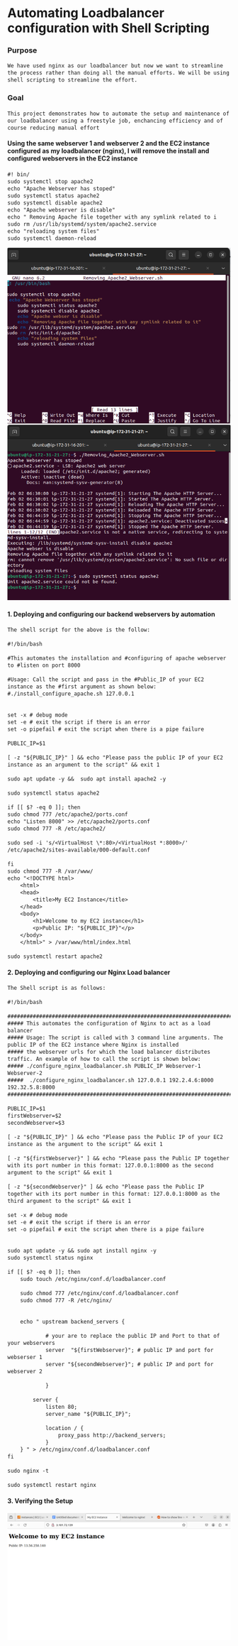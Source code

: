 # Automating Loadbalancer configuration with Shell Scripting
### Purpose
    We have used nginx as our loadbalancer but now we want to streamline the process rather than doing all the manual efforts. We will be using shell scripting to streamline the effort.
### Goal 
    This project demonstrates how to automate the setup and maintenance of our loadbalancer using a freestyle job, enchancing efficiency and of course reducing manual effort

#### Using the same webserver 1 and webserver 2 and the EC2 instance configured as my loadbalancer (nginx), I will remove the install and configured webservers in the EC2 instance
    #! bin/
    sudo systemctl stop apache2
    echo "Apache Webserver has stoped"
    sudo systemctl status apache2
    sudo systemctl disable apache2
    echo "Apache webserver is disable"
    echo " Removing Apache file together with any symlink related to i
    sudo rm /usr/lib/systemd/system/apache2.service
    echo "reloading system files"
    sudo systemctl daemon-reload

![Alt text](shellscript_apacheremoval.png)
![Alt text](Removedapache2.png)

#### 1. Deploying and configuring our backend webservers by automation
    The shell script for the above is the follow:

    #!/bin/bash

    #This automates the installation and #configuring of apache webserver to #listen on port 8000
    
    #Usage: Call the script and pass in the #Public_IP of your EC2 instance as the #first argument as shown below:
    #./install_configure_apache.sh 127.0.0.1


    set -x # debug mode
    set -e # exit the script if there is an error
    set -o pipefail # exit the script when there is a pipe failure

    PUBLIC_IP=$1

    [ -z "${PUBLIC_IP}" ] && echo "Please pass the public IP of your EC2 instance as an argument to the script" && exit 1

    sudo apt update -y &&  sudo apt install apache2 -y

    sudo systemctl status apache2

    if [[ $? -eq 0 ]]; then
    sudo chmod 777 /etc/apache2/ports.conf
    echo "Listen 8000" >> /etc/apache2/ports.conf
    sudo chmod 777 -R /etc/apache2/

    sudo sed -i 's/<VirtualHost \*:80>/<VirtualHost *:8000>/' /etc/apache2/sites-available/000-default.conf

    fi
    sudo chmod 777 -R /var/www/
    echo "<!DOCTYPE html>
        <html>
        <head>
            <title>My EC2 Instance</title>
        </head>
        <body>
            <h1>Welcome to my EC2 instance</h1>
            <p>Public IP: "${PUBLIC_IP}"</p>
        </body>
        </html>" > /var/www/html/index.html

    sudo systemctl restart apache2

   #### 2. Deploying and configuring our Nginx Load balancer
    The Shell script is as follows: 
    
    #!/bin/bash

    ######################################################################################################################
    ##### This automates the configuration of Nginx to act as a load balancer
    ##### Usage: The script is called with 3 command line arguments. The public IP of the EC2 instance where Nginx is installed
    ##### the webserver urls for which the load balancer distributes traffic. An example of how to call the script is shown below:
    ##### ./configure_nginx_loadbalancer.sh PUBLIC_IP Webserver-1 Webserver-2
    #####  ./configure_nginx_loadbalancer.sh 127.0.0.1 192.2.4.6:8000  192.32.5.8:8000
    ############################################################################################################# 

    PUBLIC_IP=$1
    firstWebserver=$2
    secondWebserver=$3

    [ -z "${PUBLIC_IP}" ] && echo "Please pass the Public IP of your EC2 instance as the argument to the script" && exit 1

    [ -z "${firstWebserver}" ] && echo "Please pass the Public IP together with its port number in this format: 127.0.0.1:8000 as the second argument to the script" && exit 1

    [ -z "${secondWebserver}" ] && echo "Please pass the Public IP together with its port number in this format: 127.0.0.1:8000 as the third argument to the script" && exit 1

    set -x # debug mode
    set -e # exit the script if there is an error
    set -o pipefail # exit the script when there is a pipe failure


    sudo apt update -y && sudo apt install nginx -y
    sudo systemctl status nginx

    if [[ $? -eq 0 ]]; then
        sudo touch /etc/nginx/conf.d/loadbalancer.conf

        sudo chmod 777 /etc/nginx/conf.d/loadbalancer.conf
        sudo chmod 777 -R /etc/nginx/

        
        echo " upstream backend_servers {

                # your are to replace the public IP and Port to that of your webservers
                server  "${firstWebserver}"; # public IP and port for webserser 1
                server "${secondWebserver}"; # public IP and port for webserver 2

                }

            server {
                listen 80;
                server_name "${PUBLIC_IP}";

                location / {
                    proxy_pass http://backend_servers;   
                }
        } " > /etc/nginx/conf.d/loadbalancer.conf
    fi

    sudo nginx -t

    sudo systemctl restart nginx

#### 3. Verifying the Setup
![Alt text](Verifyingloadbalancer.png)



